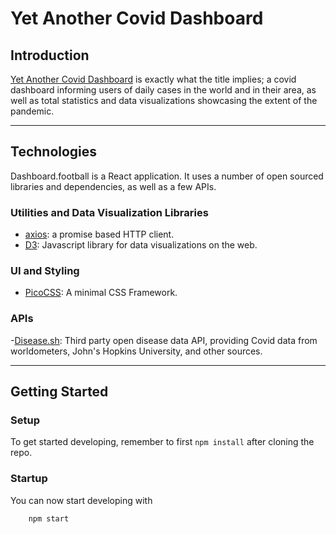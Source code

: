 # Yet Another Covid Dashboard

## Introduction

[Yet Another Covid Dashboard](https://dashboard.football/) is exactly what the title implies; a covid dashboard informing users of daily cases in the world and in their area, as well as total statistics and data visualizations showcasing the extent of the pandemic.

---

## Technologies

Dashboard.football is a React application. It uses a number of open sourced libraries and dependencies, as well as a few APIs.

### Utilities and Data Visualization Libraries

- [axios](https://axios-http.com/): a promise based HTTP client.
- [D3](https://d3js.org/): Javascript library for data visualizations on the web.

### UI and Styling

- [PicoCSS](https://picocss.com/): A minimal CSS Framework.

### APIs

-[Disease.sh](https://disease.sh/): Third party open disease data API, providing Covid data from worldometers, John's Hopkins University, and other sources.

---

## Getting Started

### Setup

To get started developing, remember to first `npm install` after cloning the repo.

### Startup

You can now start developing with

```bash
    npm start
```
